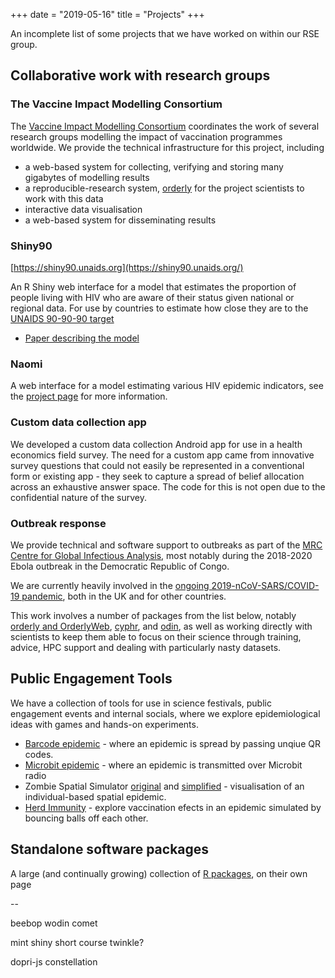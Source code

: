 +++
date = "2019-05-16"
title = "Projects"
+++

An incomplete list of some projects that we have worked on within our RSE group.

## Collaborative work with research groups

### The Vaccine Impact Modelling Consortium

The [Vaccine Impact Modelling Consortium](https://www.vaccineimpact.org/) coordinates the work of several research groups modelling the impact of vaccination programmes worldwide.  We provide the technical infrastructure for this project, including

* a web-based system for collecting, verifying and storing many gigabytes of modelling results
* a reproducible-research system, [orderly](#orderly-lightweight-reproducible-reporting) for the project scientists to work with this data
* interactive data visualisation
* a web-based system for disseminating results

### Shiny90

[https://shiny90.unaids.org](https://shiny90.unaids.org/)

An R Shiny web interface for a model that estimates the proportion of people living 
with HIV who are aware of their status given national or regional data. For use by countries to estimate
how close they are to the [UNAIDS 90-90-90 target](https://www.unaids.org/en/resources/909090)

* [Paper describing the model](https://www.biorxiv.org/content/10.1101/532010v1)

### Naomi

A web interface for a model estimating various HIV epidemic indicators, see the [project page](naomi) for more information.

### Custom data collection app

We developed a custom data collection Android app for use in a health economics field survey. The need for a custom app
 came from innovative survey questions that could not easily be represented in a conventional form or existing app - 
 they seek to capture a spread of belief allocation across an exhaustive answer space.
The code for this is not open due to the confidential nature of the survey.

### Outbreak response

We provide technical and software support to outbreaks as part of the [MRC Centre for Global Infectious Analysis](https://www.imperial.ac.uk/mrc-global-infectious-disease-analysis), most notably during the 2018-2020 Ebola outbreak in the Democratic Republic of Congo.

We are currently heavily involved in the [ongoing 2019-nCoV-SARS/COVID-19 pandemic](covid), both in the UK and for other countries.

This work involves a number of packages from the list below, notably [orderly and OrderlyWeb](#orderly-lightweight-reproducible-reporting), [cyphr](https://ropensci.github.io/cyphr/), and [odin](https://mrc-ide.github.io/odin), as well as working directly with scientists to keep them able to focus on their science through training, advice, HPC support and dealing with particularly nasty datasets.

## Public Engagement Tools

We have a collection of tools for use in science festivals, public engagement events and internal socials, where we explore epidemiological ideas with games and hands-on experiments.

* [Barcode epidemic](https://mrcdata.dide.ic.ac.uk/wiki/index.php/Barcode_Epidemic) - where an epidemic is spread by passing unqiue QR codes.
* [Microbit epidemic](https://www.github.com/mrc-ide/public-events-microbit-epidemic) - where an epidemic is transmitted over Microbit radio
* Zombie Spatial Simulator [original](https://mrcdata.dide.ic.ac.uk/wiki/index.php/Zombie_Sim_I) and [simplified](https://mrcdata.dide.ic.ac.uk/wiki/index.php/Zombie_Sim_II) - visualisation of an individual-based spatial epidemic.
* [Herd Immunity](https://mrcdata.dide.ic.ac.uk/wiki/index.php/Herd_Immunity) - explore vaccination efects in an epidemic simulated by bouncing balls off each other.

## Standalone software packages

A large (and continually growing) collection of [R packages](r-packages), on their own page



--

beebop
wodin
comet

mint
shiny short course
twinkle?

dopri-js
constellation
